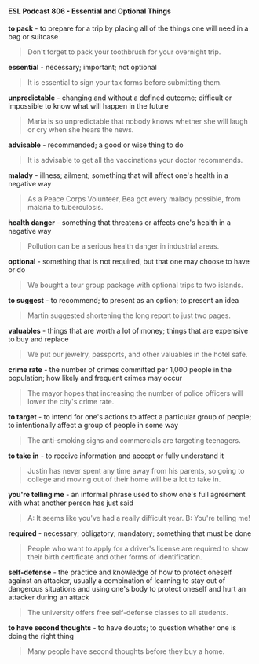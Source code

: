 #### ESL Podcast 806 - Essential and Optional Things

**to pack** - to prepare for a trip by placing all of the things one will need in a bag
or suitcase

> Don't forget to pack your toothbrush for your overnight trip.

**essential** - necessary; important; not optional

> It is essential to sign your tax forms before submitting them.

**unpredictable** - changing and without a defined outcome; difficult or impossible
to know what will happen in the future

> Maria is so unpredictable that nobody knows whether she will laugh or
cry when she hears the news.

**advisable** - recommended; a good or wise thing to do

> It is advisable to get all the vaccinations your doctor recommends.

**malady** - illness; ailment; something that will affect one's health in a negative
way

> As a Peace Corps Volunteer, Bea got every malady possible, from
malaria to tuberculosis.

**health danger** - something that threatens or affects one's health in a negative
way

> Pollution can be a serious health danger in industrial areas.

**optional** - something that is not required, but that one may choose to have or do

> We bought a tour group package with optional trips to two islands.

**to suggest** - to recommend; to present as an option; to present an idea

> Martin suggested shortening the long report to just two pages.

**valuables** - things that are worth a lot of money; things that are expensive to buy
and replace

> We put our jewelry, passports, and other valuables in the hotel safe.

**crime rate** - the number of crimes committed per 1,000 people in the population;
how likely and frequent crimes may occur

> The mayor hopes that increasing the number of police officers will lower the
city's crime rate.

**to target** - to intend for one's actions to affect a particular group of people; to
intentionally affect a group of people in some way

> The anti-smoking signs and commercials are targeting teenagers.

**to take in** - to receive information and accept or fully understand it

> Justin has never spent any time away from his parents, so going to college and
moving out of their home will be a lot to take in.

**you're telling me** - an informal phrase used to show one's full agreement with
what another person has just said

> A: It seems like you've had a really difficult year.
B: You're telling me!

**required** - necessary; obligatory; mandatory; something that must be done

> People who want to apply for a driver's license are required to show their birth
certificate and other forms of identification.

**self-defense** - the practice and knowledge of how to protect oneself against an
attacker, usually a combination of learning to stay out of dangerous situations
and using one's body to protect oneself and hurt an attacker during an attack

> The university offers free self-defense classes to all students.

**to have second thoughts** - to have doubts; to question whether one is doing
the right thing

> Many people have second thoughts before they buy a home.

